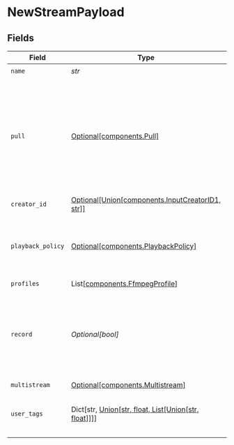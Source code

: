 # NewStreamPayload


## Fields

| Field                                                                                                                                                                  | Type                                                                                                                                                                   | Required                                                                                                                                                               | Description                                                                                                                                                            | Example                                                                                                                                                                |
| ---------------------------------------------------------------------------------------------------------------------------------------------------------------------- | ---------------------------------------------------------------------------------------------------------------------------------------------------------------------- | ---------------------------------------------------------------------------------------------------------------------------------------------------------------------- | ---------------------------------------------------------------------------------------------------------------------------------------------------------------------- | ---------------------------------------------------------------------------------------------------------------------------------------------------------------------- |
| `name`                                                                                                                                                                 | *str*                                                                                                                                                                  | :heavy_check_mark:                                                                                                                                                     | N/A                                                                                                                                                                    | test_stream                                                                                                                                                            |
| `pull`                                                                                                                                                                 | [Optional[components.Pull]](../../models/components/pull.md)                                                                                                           | :heavy_minus_sign:                                                                                                                                                     | Configuration for a stream that should be actively pulled from an<br/>external source, rather than pushed to Livepeer. If specified, the<br/>stream will not have a streamKey. |                                                                                                                                                                        |
| `creator_id`                                                                                                                                                           | [Optional[Union[components.InputCreatorID1, str]]](../../models/components/inputcreatorid.md)                                                                          | :heavy_minus_sign:                                                                                                                                                     | N/A                                                                                                                                                                    |                                                                                                                                                                        |
| `playback_policy`                                                                                                                                                      | [Optional[components.PlaybackPolicy]](../../models/components/playbackpolicy.md)                                                                                       | :heavy_minus_sign:                                                                                                                                                     | Whether the playback policy for a asset or stream is public or signed                                                                                                  |                                                                                                                                                                        |
| `profiles`                                                                                                                                                             | List[[components.FfmpegProfile](../../models/components/ffmpegprofile.md)]                                                                                             | :heavy_minus_sign:                                                                                                                                                     | N/A                                                                                                                                                                    |                                                                                                                                                                        |
| `record`                                                                                                                                                               | *Optional[bool]*                                                                                                                                                       | :heavy_minus_sign:                                                                                                                                                     | Should this stream be recorded? Uses default settings. For more<br/>customization, create and configure an object store.<br/>                                          | false                                                                                                                                                                  |
| `multistream`                                                                                                                                                          | [Optional[components.Multistream]](../../models/components/multistream.md)                                                                                             | :heavy_minus_sign:                                                                                                                                                     | N/A                                                                                                                                                                    |                                                                                                                                                                        |
| `user_tags`                                                                                                                                                            | Dict[str, [Union[str, float, List[Union[str, float]]]](../../models/components/usertags.md)]                                                                           | :heavy_minus_sign:                                                                                                                                                     | User input tags associated with the stream                                                                                                                             |                                                                                                                                                                        |